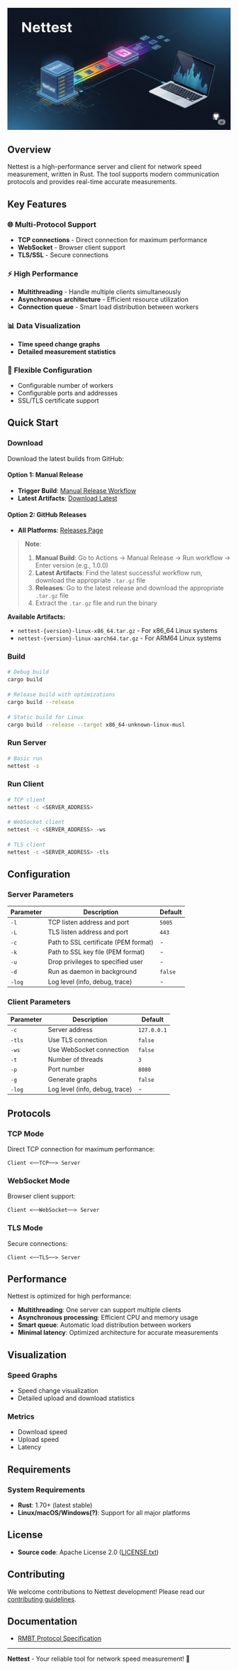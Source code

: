 ![Network Speed Measurement](Gemini_Generated_Image_skkcnfskkcnfskkc.png)

## Overview

Nettest is a high-performance server and client for network speed measurement, written in Rust. The tool supports modern communication protocols and provides real-time accurate measurements.

## Key Features

### 🌐 **Multi-Protocol Support**
- **TCP connections** - Direct connection for maximum performance
- **WebSocket** - Browser client support
- **TLS/SSL** - Secure connections

### ⚡ **High Performance**
- **Multithreading** - Handle multiple clients simultaneously
- **Asynchronous architecture** - Efficient resource utilization
- **Connection queue** - Smart load distribution between workers

### 📊 **Data Visualization**
- **Time speed change graphs**
- **Detailed measurement statistics**

### 🔧 **Flexible Configuration**
- Configurable number of workers
- Configurable ports and addresses
- SSL/TLS certificate support

## Quick Start

### Download

Download the latest builds from GitHub:

#### Option 1: Manual Release
- **Trigger Build**: [Manual Release Workflow](https://github.com/specure/nettest/actions/workflows/manual-release.yml)
- **Latest Artifacts**: [Download Latest](https://github.com/specure/nettest/actions/runs/latest/artifacts)

#### Option 2: GitHub Releases
- **All Platforms**: [Releases Page](https://github.com/specure/nettest/releases)

> **Note**: 
> 1. **Manual Build**: Go to Actions → Manual Release → Run workflow → Enter version (e.g., 1.0.0)
> 2. **Latest Artifacts**: Find the latest successful workflow run, download the appropriate `.tar.gz` file
> 3. **Releases**: Go to the latest release and download the appropriate `.tar.gz` file
> 4. Extract the `.tar.gz` file and run the binary

**Available Artifacts:**
- `nettest-{version}-linux-x86_64.tar.gz` - For x86_64 Linux systems
- `nettest-{version}-linux-aarch64.tar.gz` - For ARM64 Linux systems

### Build

```bash
# Debug build
cargo build

# Release build with optimizations
cargo build --release

# Static build for Linux
cargo build --release --target x86_64-unknown-linux-musl
```

### Run Server

```bash
# Basic run
nettest -s

```

### Run Client

```bash
# TCP client
nettest -c <SERVER_ADDRESS>

# WebSocket client
nettest -c <SERVER_ADDRESS> -ws

# TLS client 
nettest -c <SERVER_ADDRESS> -tls
```

## Configuration

### Server Parameters

| Parameter | Description | Default |
|-----------|-------------|---------|
| `-l` | TCP listen address and port | `5005` |
| `-L` | TLS listen address and port | `443` |
| `-c` | Path to SSL certificate (PEM format) | - |
| `-k` | Path to SSL key file (PEM format) | - |
| `-u` | Drop privileges to specified user | - |
| `-d` | Run as daemon in background | `false` |
| `-log` | Log level (info, debug, trace) | - |

### Client Parameters

| Parameter | Description | Default |
|-----------|-------------|---------|
| `-c` | Server address | `127.0.0.1` |
| `-tls` | Use TLS connection | `false` |
| `-ws` | Use WebSocket connection | `false` |
| `-t` | Number of threads | `3` |
| `-p` | Port number | `8080` |
| `-g` | Generate graphs | `false` |
| `-log` | Log level (info, debug, trace) | - |

## Protocols

### TCP Mode
Direct TCP connection for maximum performance:
```
Client <──TCP──> Server
```

### WebSocket Mode
Browser client support:
```
Client <──WebSocket──> Server
```

### TLS Mode
Secure connections:
```
Client <──TLS──> Server
```

## Performance

Nettest is optimized for high performance:

- **Multithreading**: One server can support multiple clients
- **Asynchronous processing**: Efficient CPU and memory usage
- **Smart queue**: Automatic load distribution between workers
- **Minimal latency**: Optimized architecture for accurate measurements

## Visualization

### Speed Graphs
- Speed change visualization
- Detailed upload and download statistics

### Metrics
- Download speed
- Upload speed
- Latency

## Requirements

### System Requirements
- **Rust**: 1.70+ (latest stable)
- **Linux/macOS/Windows(?)**: Support for all major platforms


## License

- **Source code**: Apache License 2.0 ([LICENSE.txt](LICENSE.txt))

## Contributing

We welcome contributions to Nettest development! Please read our [contributing guidelines](CONTRIBUTING.md).

## Documentation

- [RMBT Protocol Specification](https://www.netztest.at/doc/)
---

**Nettest** - Your reliable tool for network speed measurement! 🚀
